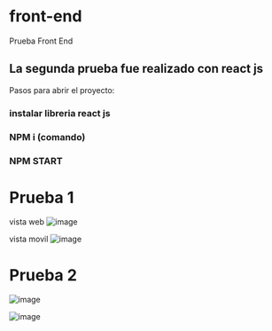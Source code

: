 # front-end
Prueba Front End

## La segunda prueba fue realizado con react js
Pasos para abrir el proyecto: 
### instalar libreria react js
### NPM i (comando)
### NPM START

# Prueba 1
vista web
![image](https://user-images.githubusercontent.com/44610224/201274498-1c2042c9-0aaa-45e6-ade0-074fcb3a700f.png)

vista movil 
![image](https://user-images.githubusercontent.com/44610224/201274607-6b708240-b5ef-4e54-9718-205d95df2545.png)


# Prueba 2 

![image](https://user-images.githubusercontent.com/44610224/201310791-c3474522-16b7-411b-b255-f4170d19efb9.png)

![image](https://user-images.githubusercontent.com/44610224/201310950-1ff109ad-3ca9-467b-9626-0d265dba285e.png)
